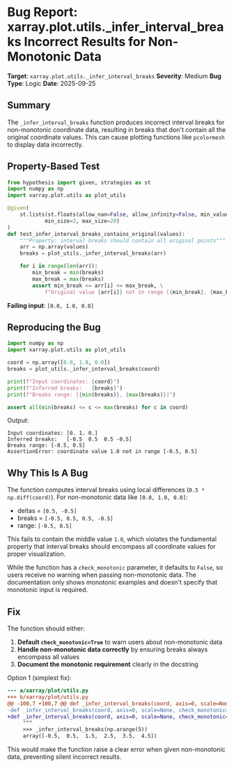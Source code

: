 # Bug Report: xarray.plot.utils._infer_interval_breaks Incorrect Results for Non-Monotonic Data

**Target**: `xarray.plot.utils._infer_interval_breaks`
**Severity**: Medium
**Bug Type**: Logic
**Date**: 2025-09-25

## Summary

The `_infer_interval_breaks` function produces incorrect interval breaks for non-monotonic coordinate data, resulting in breaks that don't contain all the original coordinate values. This can cause plotting functions like `pcolormesh` to display data incorrectly.

## Property-Based Test

```python
from hypothesis import given, strategies as st
import numpy as np
import xarray.plot.utils as plot_utils

@given(
    st.lists(st.floats(allow_nan=False, allow_infinity=False, min_value=-1e6, max_value=1e6),
            min_size=2, max_size=20)
)
def test_infer_interval_breaks_contains_original(values):
    """Property: interval breaks should contain all original points"""
    arr = np.array(values)
    breaks = plot_utils._infer_interval_breaks(arr)

    for i in range(len(arr)):
        min_break = min(breaks)
        max_break = max(breaks)
        assert min_break <= arr[i] <= max_break, \
            f"Original value {arr[i]} not in range [{min_break}, {max_break}]"
```

**Failing input**: `[0.0, 1.0, 0.0]`

## Reproducing the Bug

```python
import numpy as np
import xarray.plot.utils as plot_utils

coord = np.array([0.0, 1.0, 0.0])
breaks = plot_utils._infer_interval_breaks(coord)

print(f"Input coordinates: {coord}")
print(f"Inferred breaks:   {breaks}")
print(f"Breaks range: [{min(breaks)}, {max(breaks)}]")

assert all(min(breaks) <= c <= max(breaks) for c in coord)
```

Output:
```
Input coordinates: [0. 1. 0.]
Inferred breaks:   [-0.5  0.5  0.5 -0.5]
Breaks range: [-0.5, 0.5]
AssertionError: coordinate value 1.0 not in range [-0.5, 0.5]
```

## Why This Is A Bug

The function computes interval breaks using local differences (`0.5 * np.diff(coord)`). For non-monotonic data like `[0.0, 1.0, 0.0]`:
- deltas = `[0.5, -0.5]`
- breaks = `[-0.5, 0.5, 0.5, -0.5]`
- range: `[-0.5, 0.5]`

This fails to contain the middle value `1.0`, which violates the fundamental property that interval breaks should encompass all coordinate values for proper visualization.

While the function has a `check_monotonic` parameter, it defaults to `False`, so users receive no warning when passing non-monotonic data. The documentation only shows monotonic examples and doesn't specify that monotonic input is required.

## Fix

The function should either:

1. **Default `check_monotonic=True`** to warn users about non-monotonic data
2. **Handle non-monotonic data correctly** by ensuring breaks always encompass all values
3. **Document the monotonic requirement** clearly in the docstring

Option 1 (simplest fix):

```diff
--- a/xarray/plot/utils.py
+++ b/xarray/plot/utils.py
@@ -100,7 +100,7 @@ def _infer_interval_breaks(coord, axis=0, scale=None, check_monotonic=False):
-def _infer_interval_breaks(coord, axis=0, scale=None, check_monotonic=False):
+def _infer_interval_breaks(coord, axis=0, scale=None, check_monotonic=True):
     """
     >>> _infer_interval_breaks(np.arange(5))
     array([-0.5,  0.5,  1.5,  2.5,  3.5,  4.5])
```

This would make the function raise a clear error when given non-monotonic data, preventing silent incorrect results.
